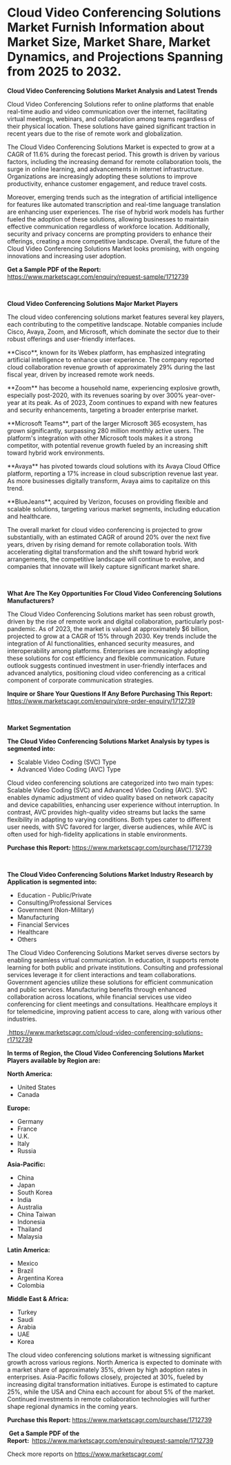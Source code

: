 <p><h1>Cloud Video Conferencing Solutions Market Furnish Information about Market Size, Market Share, Market Dynamics, and Projections Spanning from 2025 to 2032.</h1></p><p><strong>Cloud Video Conferencing Solutions Market Analysis and Latest Trends</strong></p>
<p><p>Cloud Video Conferencing Solutions refer to online platforms that enable real-time audio and video communication over the internet, facilitating virtual meetings, webinars, and collaboration among teams regardless of their physical location. These solutions have gained significant traction in recent years due to the rise of remote work and globalization.</p><p>The Cloud Video Conferencing Solutions Market is expected to grow at a CAGR of 11.6% during the forecast period. This growth is driven by various factors, including the increasing demand for remote collaboration tools, the surge in online learning, and advancements in internet infrastructure. Organizations are increasingly adopting these solutions to improve productivity, enhance customer engagement, and reduce travel costs.</p><p>Moreover, emerging trends such as the integration of artificial intelligence for features like automated transcription and real-time language translation are enhancing user experiences. The rise of hybrid work models has further fueled the adoption of these solutions, allowing businesses to maintain effective communication regardless of workforce location. Additionally, security and privacy concerns are prompting providers to enhance their offerings, creating a more competitive landscape. Overall, the future of the Cloud Video Conferencing Solutions Market looks promising, with ongoing innovations and increasing user adoption.</p></p>
<p><strong>Get a Sample PDF of the Report:&nbsp;</strong> <a href="https://www.marketscagr.com/enquiry/request-sample/1712739?utm_campaign=3509&utm_medium=2&utm_source=Github&utm_content=ia&utm_term=28032025&utm_id=cloud-video-conferencing-solutions">https://www.marketscagr.com/enquiry/request-sample/1712739</a></p>
<p>&nbsp;</p>
<p><strong>Cloud Video Conferencing Solutions Major Market Players</strong></p>
<p><p>The cloud video conferencing solutions market features several key players, each contributing to the competitive landscape. Notable companies include Cisco, Avaya, Zoom, and Microsoft, which dominate the sector due to their robust offerings and user-friendly interfaces.</p><p>**Cisco**, known for its Webex platform, has emphasized integrating artificial intelligence to enhance user experience. The company reported cloud collaboration revenue growth of approximately 29% during the last fiscal year, driven by increased remote work needs.</p><p>**Zoom** has become a household name, experiencing explosive growth, especially post-2020, with its revenues soaring by over 300% year-over-year at its peak. As of 2023, Zoom continues to expand with new features and security enhancements, targeting a broader enterprise market.</p><p>**Microsoft Teams**, part of the larger Microsoft 365 ecosystem, has grown significantly, surpassing 280 million monthly active users. The platform's integration with other Microsoft tools makes it a strong competitor, with potential revenue growth fueled by an increasing shift toward hybrid work environments.</p><p>**Avaya** has pivoted towards cloud solutions with its Avaya Cloud Office platform, reporting a 17% increase in cloud subscription revenue last year. As more businesses digitally transform, Avaya aims to capitalize on this trend.</p><p>**BlueJeans**, acquired by Verizon, focuses on providing flexible and scalable solutions, targeting various market segments, including education and healthcare.</p><p>The overall market for cloud video conferencing is projected to grow substantially, with an estimated CAGR of around 20% over the next five years, driven by rising demand for remote collaboration tools. With accelerating digital transformation and the shift toward hybrid work arrangements, the competitive landscape will continue to evolve, and companies that innovate will likely capture significant market share.</p></p>
<p>&nbsp;</p>
<p><strong>What Are The Key Opportunities For Cloud Video Conferencing Solutions Manufacturers?</strong></p>
<p><p>The Cloud Video Conferencing Solutions market has seen robust growth, driven by the rise of remote work and digital collaboration, particularly post-pandemic. As of 2023, the market is valued at approximately $6 billion, projected to grow at a CAGR of 15% through 2030. Key trends include the integration of AI functionalities, enhanced security measures, and interoperability among platforms. Enterprises are increasingly adopting these solutions for cost efficiency and flexible communication. Future outlook suggests continued investment in user-friendly interfaces and advanced analytics, positioning cloud video conferencing as a critical component of corporate communication strategies.</p></p>
<p><strong>Inquire or Share Your Questions If Any Before Purchasing This Report:</strong> <a href="https://www.marketscagr.com/enquiry/pre-order-enquiry/1712739?utm_campaign=3509&utm_medium=2&utm_source=Github&utm_content=ia&utm_term=28032025&utm_id=cloud-video-conferencing-solutions">https://www.marketscagr.com/enquiry/pre-order-enquiry/1712739</a></p>
<p>&nbsp;</p>
<p><strong>Market Segmentation</strong></p>
<p><strong>The Cloud Video Conferencing Solutions Market Analysis by types is segmented into:</strong></p>
<p><ul><li>Scalable Video Coding (SVC) Type</li><li>Advanced Video Coding (AVC) Type</li></ul></p>
<p><p>Cloud video conferencing solutions are categorized into two main types: Scalable Video Coding (SVC) and Advanced Video Coding (AVC). SVC enables dynamic adjustment of video quality based on network capacity and device capabilities, enhancing user experience without interruption. In contrast, AVC provides high-quality video streams but lacks the same flexibility in adapting to varying conditions. Both types cater to different user needs, with SVC favored for larger, diverse audiences, while AVC is often used for high-fidelity applications in stable environments.</p></p>
<p><strong>Purchase this Report:&nbsp;</strong><a href="https://www.marketscagr.com/purchase/1712739?utm_campaign=3509&utm_medium=2&utm_source=Github&utm_content=ia&utm_term=28032025&utm_id=cloud-video-conferencing-solutions">https://www.marketscagr.com/purchase/1712739</a></p>
<p>&nbsp;</p>
<p><strong>The Cloud Video Conferencing Solutions Market Industry Research by Application is segmented into:</strong></p>
<p><ul><li>Education - Public/Private</li><li>Consulting/Professional Services</li><li>Government (Non-Military)</li><li>Manufacturing</li><li>Financial Services</li><li>Healthcare</li><li>Others</li></ul></p>
<p><p>The Cloud Video Conferencing Solutions Market serves diverse sectors by enabling seamless virtual communication. In education, it supports remote learning for both public and private institutions. Consulting and professional services leverage it for client interactions and team collaborations. Government agencies utilize these solutions for efficient communication and public services. Manufacturing benefits through enhanced collaboration across locations, while financial services use video conferencing for client meetings and consultations. Healthcare employs it for telemedicine, improving patient access to care, along with various other industries.</p></p>
<p><a href="https://www.marketscagr.com/cloud-video-conferencing-solutions-r1712739?utm_campaign=3509&utm_medium=2&utm_source=Github&utm_content=ia&utm_term=28032025&utm_id=cloud-video-conferencing-solutions">&nbsp;https://www.marketscagr.com/cloud-video-conferencing-solutions-r1712739</a></p>
<p><strong>In terms of Region, the Cloud Video Conferencing Solutions Market Players available by Region are:</strong></p>
<p>
    <p> <strong> North America: </strong>
        <ul>
            <li>United States</li>
            <li>Canada</li>
        </ul>
        </p> 
    <p> <strong> Europe: </strong>
        <ul>
            <li>Germany</li>
            <li>France</li>
            <li>U.K.</li>
            <li>Italy</li>
            <li>Russia</li>
        </ul>
        </p> 
    <p> <strong> Asia-Pacific: </strong>
        <ul>
            <li>China</li>
            <li>Japan</li>
            <li>South Korea</li>
            <li>India</li>
            <li>Australia</li>
            <li>China Taiwan</li>
            <li>Indonesia</li>
            <li>Thailand</li>
            <li>Malaysia</li>
        </ul>
        </p> 
    <p> <strong> Latin America: </strong>
        <ul>
            <li>Mexico</li>
            <li>Brazil</li>
            <li>Argentina Korea</li>
            <li>Colombia</li>
        </ul>
        </p> 
    <p> <strong> Middle East & Africa: </strong>
        <ul>
            <li>Turkey</li>
            <li>Saudi</li>
            <li>Arabia</li>
            <li>UAE</li>
            <li>Korea</li>
        </ul>
    </p>
    </p>
<p><p>The cloud video conferencing solutions market is witnessing significant growth across various regions. North America is expected to dominate with a market share of approximately 35%, driven by high adoption rates in enterprises. Asia-Pacific follows closely, projected at 30%, fueled by increasing digital transformation initiatives. Europe is estimated to capture 25%, while the USA and China each account for about 5% of the market. Continued investments in remote collaboration technologies will further shape regional dynamics in the coming years.</p></p>
<p><strong>Purchase this Report: </strong><a href="https://www.marketscagr.com/purchase/1712739?utm_campaign=3509&utm_medium=2&utm_source=Github&utm_content=ia&utm_term=28032025&utm_id=cloud-video-conferencing-solutions">https://www.marketscagr.com/purchase/1712739</a></p>
<p>&nbsp;<strong>Get a Sample PDF of the Report:&nbsp;&nbsp;</strong><a href="https://www.marketscagr.com/enquiry/request-sample/1712739?utm_campaign=3509&utm_medium=2&utm_source=Github&utm_content=ia&utm_term=28032025&utm_id=cloud-video-conferencing-solutions">https://www.marketscagr.com/enquiry/request-sample/1712739</a></p>
<p><strong></strong></p>
<p>Check more reports on <a href="https://www.marketscagr.com/?utm_campaign=3509&utm_medium=2&utm_source=Github&utm_content=ia&utm_term=28032025&utm_id=cloud-video-conferencing-solutions">https://www.marketscagr.com/</a></p>